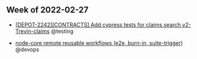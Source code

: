 ## Week of 2022-02-27

  

- [[DEPOT-2242\][CONTRACTS] Add cypress tests for claims search v2-Trevin-claims](https://github.com/helloextend/node-core/pull/8106/files) @testing

- [node-core remote reusable workflows (e2e, burn-in, suite-trigger)](https://github.com/helloextend/node-core/pull/8109) @devops